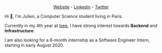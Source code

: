 

<p align="center">
  <a href="https://juliencol.dev">Website</a> -
  <a href="https://www.linkedin.com/in/julien-colombain">Linkedin</a> -
  <a href="https://twitter.com/JulienColombain/">Twitter</a> 
</p>

Hi 👋, I'm Julien, a Computer Science student living in Paris. 

Currently in my 4th year at [Isep](http://isep.fr/), I have strong interest towards **Backend** and **Infrastructure**.

I am also looking for a 6-month internship as a Software Engineer Intern, starting in early August 2020. 
